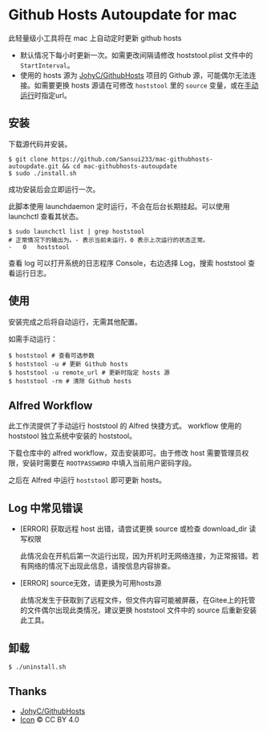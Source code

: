 # Github Hosts Autoupdate for mac

此轻量级小工具将在 mac 上自动定时更新 github hosts

- 默认情况下每小时更新一次。如需更改间隔请修改 hoststool.plist 文件中的`StartInterval`。
- 使用的 hosts 源为 [JohyC/GithubHosts](https://github.com/JohyC/GithubHosts) 项目的 Github 源，可能偶尔无法连接。如需要更换 hosts 源请在可修改 `hoststool` 里的 `source` 变量，或在[手动运行](#使用)时指定url。

## 安装

下载源代码并安装。

```shell
$ git clone https://github.com/Sansui233/mac-githubhosts-autoupdate.git && cd mac-githubhosts-autoupdate
$ sudo ./install.sh
```

成功安装后会立即运行一次。

此脚本使用 launchdaemon 定时运行，不会在后台长期挂起。可以使用 launchctl 查看其状态。

```shell
$ sudo launchctl list | grep hoststool
# 正常情况下的输出为。- 表示当前未运行，0 表示上次运行的状态正常。
-	0	hoststool 
```

查看 log 可以打开系统的日志程序 Console，右边选择 Log，搜索 hoststool 查看运行日志。

## 使用

安装完成之后将自动运行，无需其他配置。

如需手动运行：

```shell 
$ hoststool # 查看可选参数
$ hoststool -u # 更新 Github hosts
$ hoststool -u remote_url # 更新时指定 hosts 源
$ hoststool -rm # 清除 Github hosts
```

## Alfred Workflow

此工作流提供了手动运行 hoststool 的 Alfred 快捷方式。 workflow 使用的 hoststool 独立系统中安装的 hoststool。

下载仓库中的 alfred workflow，双击安装即可。由于修改 host 需要管理员权限，安装时需要在 `ROOTPASSWORD` 中填入当前用户密码字段。

之后在 Alfred 中运行 `hoststool` 即可更新 hosts。

## Log 中常见错误

- [ERROR] 获取远程 host 出错，请尝试更换 source 或检查 download_dir 读写权限

  此情况会在开机后第一次运行出现，因为开机时无网络连接，为正常报错。若有网络的情况下出现此信息，请按信息内容排查。

- [ERROR] source无效，请更换为可用hosts源

  此情况发生于获取到了远程文件，但文件内容可能被屏蔽，在Gitee上的托管的文件偶尔出现此类情况，建议更换 hoststool 文件中的 source 后重新安装此工具。

## 卸载

```shell
$ ./uninstall.sh
```

## Thanks

- [JohyC/GithubHosts](https://github.com/JohyC/GithubHosts)
- [Icon](https://icon-icons.com/zh/%E5%9B%BE%E6%A0%87/github/59223) © CC BY 4.0